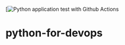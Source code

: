 [![Python application test with Github Actions](https://codebuild.us-east-2.amazonaws.com/badges?uuid=eyJlbmNyeXB0ZWREYXRhIjoiWjRXNGwyKzdrU1ZQb20vekRBWTdyS2QxUXhuUENZV0c4WU9LNHh2MWdaNS9Idk5Ec1BXRzZKVFdSVUd0VWdPMTF4cHFxcm1YdGtIa1YyblpFcFJ6cWp3PSIsIml2UGFyYW1ldGVyU3BlYyI6IlhMRzNodmJmT2h0QUJqeHUiLCJtYXRlcmlhbFNldFNlcmlhbCI6MX0%3D&branch=main)

# python-for-devops
